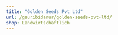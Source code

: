 ```yaml
---
title: "Golden Seeds Pvt Ltd"
url: /gauribidanur/golden-seeds-pvt-ltd/
shop: Landwirtschaftlich
---
```

